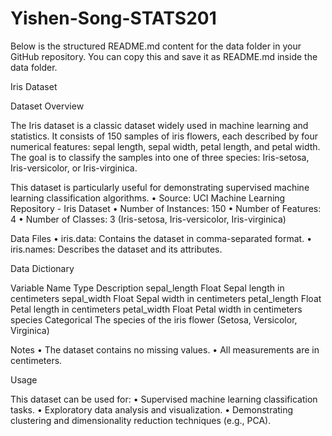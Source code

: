# Yishen-Song-STATS201
Below is the structured README.md content for the data folder in your GitHub repository. You can copy this and save it as README.md inside the data folder.

Iris Dataset

Dataset Overview

The Iris dataset is a classic dataset widely used in machine learning and statistics. It consists of 150 samples of iris flowers, each described by four numerical features: sepal length, sepal width, petal length, and petal width. The goal is to classify the samples into one of three species: Iris-setosa, Iris-versicolor, or Iris-virginica.

This dataset is particularly useful for demonstrating supervised machine learning classification algorithms.
	•	Source: UCI Machine Learning Repository - Iris Dataset
	•	Number of Instances: 150
	•	Number of Features: 4
	•	Number of Classes: 3 (Iris-setosa, Iris-versicolor, Iris-virginica)

Data Files
	•	iris.data: Contains the dataset in comma-separated format.
	•	iris.names: Describes the dataset and its attributes.

Data Dictionary

Variable Name	Type	Description
sepal_length	Float	Sepal length in centimeters
sepal_width	Float	Sepal width in centimeters
petal_length	Float	Petal length in centimeters
petal_width	Float	Petal width in centimeters
species	Categorical	The species of the iris flower (Setosa, Versicolor, Virginica)

Notes
	•	The dataset contains no missing values.
	•	All measurements are in centimeters.

Usage

This dataset can be used for:
	•	Supervised machine learning classification tasks.
	•	Exploratory data analysis and visualization.
	•	Demonstrating clustering and dimensionality reduction techniques (e.g., PCA).

